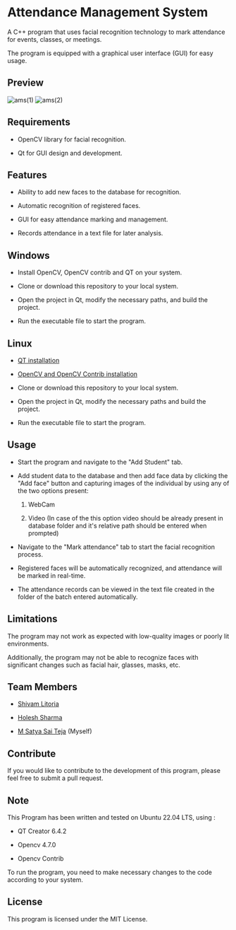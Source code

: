 # Attendance Management System

A C++ program that uses facial recognition technology to mark attendance for events, classes, or meetings. 

The program is equipped with a graphical user interface (GUI) for easy usage.

## Preview

![ams(1)](https://user-images.githubusercontent.com/85508314/219870048-682b438f-e9c5-40e1-9d5a-8e73c0b0da9d.jpg)
![ams(2)](https://user-images.githubusercontent.com/85508314/219870051-a9238672-e775-47a8-9902-46d9be5cc7c7.jpg)

## Requirements

- OpenCV library for facial recognition.

- Qt for GUI design and development.

## Features 

- Ability to add new faces to the database for recognition.

- Automatic recognition of registered faces.

- GUI for easy attendance marking and management.

- Records attendance in a text file for later analysis.

## Windows

- Install OpenCV, OpenCV contrib and QT on your system.
  
- Clone or download this repository to your local system.
  
- Open the project in Qt, modify the necessary paths, and build the project.
  
- Run the executable file to start the program.

## Linux

- [QT installation](https://web.stanford.edu/dept/cs_edu/resources/qt/install-linux)
  
- [OpenCV and OpenCV Contrib installation](https://www.skynats.com/blog/installing-opencv-on-ubuntu-20-04/#)
    
- Clone or download this repository to your local system.
    
- Open the project in Qt, modify the necessary paths and build the project.
  
- Run the executable file to start the program.
    
## Usage    
    
- Start the program and navigate to the "Add Student" tab.

- Add student data to the database and then add face data by clicking the "Add face" button and capturing images of the individual by using any of the two options present:

    1. WebCam

    2. Video (In case of the this option video should be already present in database folder and it's relative path should be entered when prompted)

- Navigate to the "Mark attendance" tab to start the facial recognition process.

- Registered faces will be automatically recognized, and attendance will be marked in real-time.

- The attendance records can be viewed in the text file created in the folder of the batch entered automatically.

## Limitations 

The program may not work as expected with low-quality images or poorly lit environments. 

Additionally, the program may not be able to recognize faces with significant changes such as facial hair, glasses, masks, etc.

## Team Members

- [Shivam Litoria](https://github.com/Litoriashiv)

- [Holesh Sharma](https://github.com/holesh01)
    
- [M Satya Sai Teja](https://github.com/imsatyasaiteja) (Myself)

## Contribute

If you would like to contribute to the development of this program, please feel free to submit a pull request.

## Note 

This Program has been written and tested on Ubuntu 22.04 LTS, using : 

- QT Creator 6.4.2

- Opencv 4.7.0

- Opencv Contrib 

To run the program, you need to make necessary changes to the code according to your system.

## License

This program is licensed under the MIT License.
